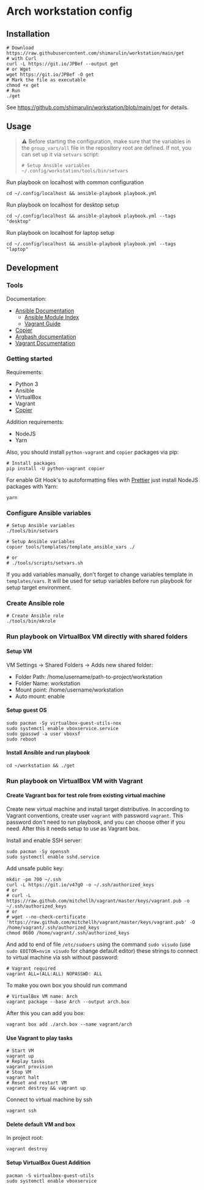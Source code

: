 # Arch workstation config

## Installation

```shell
# Download https://raw.githubusercontent.com/shimarulin/workstation/main/get
# with Curl
curl -L https://git.io/JPBef --output get
# or Wget
wget https://git.io/JPBef -O get
# Mark the file as executable
chmod +x get
# Run
./get
```

See https://github.com/shimarulin/workstation/blob/main/get for details.

## Usage

> :warning: Before starting the configuration, make sure that the variables in the `group_vars/all` file in the
> repository root are defined. If not, you can set up it via `setvars` script:
>
> ```shell
> # Setup Ansible variables
> ~/.config/workstation/tools/bin/setvars
> ```

Run playbook on localhost with common configuration

```shell
cd ~/.config/localhost && ansible-playbook playbook.yml
```

Run playbook on localhost for desktop setup

```shell
cd ~/.config/localhost && ansible-playbook playbook.yml --tags "desktop"
```

Run playbook on localhost for laptop setup

```shell
cd ~/.config/localhost && ansible-playbook playbook.yml --tags "laptop"
```

## Development

### Tools

Documentation:

- [Ansible Documentation](https://docs.ansible.com/ansible/latest/index.html)
  - [Ansible Module Index](https://docs.ansible.com/ansible/latest/modules/modules_by_category.html)
  - [Vagrant Guide](https://docs.ansible.com/ansible/latest/scenario_guides/guide_vagrant.html)
- [Copier](https://copier.readthedocs.io/en/latest/)
- [Argbash documentation](https://argbash.readthedocs.io/en/stable/)
- [Vagrant Documentation](https://www.vagrantup.com/docs/)

### Getting started

Requirements:

- Python 3
- Ansible
- VirtualBox
- Vagrant
- [Copier](https://github.com/copier-org/copier)

Addition requirements:

- NodeJS
- Yarn

Also, you should install `python-vagrant` and `copier` packages via pip:

```shell
# Install packages
pip install -U python-vagrant copier
```

For enable Git Hook's to autoformatting files with [Prettier](https://prettier.io/) just install NodeJS packages with
Yarn:

```shell
yarn
```

### Configure Ansible variables

```shell
# Setup Ansible variables
./tools/bin/setvars
```

```shell
# Setup Ansible variables
copier tools/templates/template_ansible_vars ./

# or
# ./tools/scripts/setvars.sh
```

If you add variables manually, don't forget to change variables template in `templates/vars`. It will be used for setup
variables before run playbook for setup target environment.

### Create Ansible role

```shell
# Create Ansible role
./tools/bin/mkrole
```

### Run playbook on VirtualBox VM directly with shared folders

#### Setup VM

VM Settings -> Shared Folders -> Adds new shared folder:

- Folder Path: /home/username/path-to-project/workstation
- Folder Name: workstation
- Mount point: /home/username/workstation
- Auto mount: enable

#### Setup guest OS

```shell
sudo pacman -Sy virtualbox-guest-utils-nox
sudo systemctl enable vboxservice.service
sudo gpasswd -a user vboxsf
sudo reboot
```

#### Install Ansible and run playbook

```shell
cd ~/workstation && ./get
```

### Run playbook on VirtualBox VM with Vagrant

#### Create Vagrant box for test role from existing virtual machine

Create new virtual machine and install target distributive. In according to Vagrant conventions, create user `vagrant`
with password `vagrant`. This password don't need to run playbook, and you can choose other if you need. After this it
needs setup to use as Vagrant box.

Install and enable SSH server:

```shell
sudo pacman -Sy openssh
sudo systemctl enable sshd.service
```

Add unsafe public key:

```shell
mkdir -pm 700 ~/.ssh
curl -L https://git.io/v47gO -o ~/.ssh/authorized_keys
# or
# curl -L https://raw.github.com/mitchellh/vagrant/master/keys/vagrant.pub -o ~/.ssh/authorized_keys
# or
# wget --no-check-certificate 'https://raw.github.com/mitchellh/vagrant/master/keys/vagrant.pub' -O /home/vagrant/.ssh/authorized_keys
chmod 0600 /home/vagrant/.ssh/authorized_keys
```

And add to end of file `/etc/sudoers` using the command `sudo visudo` (use `sudo EDITOR=nvim visudo` for change default
editor) these strings to connect to virtual machine via ssh without password:

```
# Vagrant required
vagrant ALL=(ALL:ALL) NOPASSWD: ALL
```

To make you own box you should run command

```shell
# VirtualBox VM name: Arch
vagrant package --base Arch --output arch.box
```

After this you can add you box:

```shell
vagrant box add ./arch.box --name vagrant/arch
```

#### Use Vagrant to play tasks

```shell
# Start VM
vagrant up
# Replay tasks
vagrant provision
# Stop VM
vagrant halt
# Reset and restart VM
vagrant destroy && vagrant up
```

Connect to virtual machine by ssh

```shell
vagrant ssh
```

#### Delete default VM and box

In project root:

```shell
vagrant destroy
```

#### Setup VirtualBox Guest Addition

```shell
pacman -S virtualbox-guest-utils
sudo systemctl enable vboxservice
```
